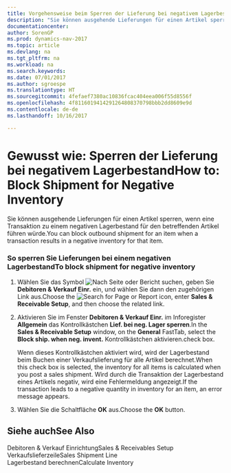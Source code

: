 ```yaml
---
title: Vorgehensweise beim Sperren der Lieferung bei negativem Lagerbestand
description: "Sie können ausgehende Lieferungen für einen Artikel sperren, wenn eine Transaktion zu einem negativen Lagerbestand für den betreffenden Artikel führen würde."
documentationcenter: 
author: SorenGP
ms.prod: dynamics-nav-2017
ms.topic: article
ms.devlang: na
ms.tgt_pltfrm: na
ms.workload: na
ms.search.keywords: 
ms.date: 07/01/2017
ms.author: sgroespe
ms.translationtype: HT
ms.sourcegitcommit: 4fefaef7380ac10836fcac404eea006f55d8556f
ms.openlocfilehash: 4f8116019414291264808370798bbb2dd8609e9d
ms.contentlocale: de-de
ms.lasthandoff: 10/16/2017

---
```

# <a name="how-to-block-shipment-for-negative-inventory"></a><span data-ttu-id="62ac2-103">Gewusst wie: Sperren der Lieferung bei negativem Lagerbestand</span><span class="sxs-lookup"><span data-stu-id="62ac2-103">How to: Block Shipment for Negative Inventory</span></span>
<span data-ttu-id="62ac2-104">Sie können ausgehende Lieferungen für einen Artikel sperren, wenn eine Transaktion zu einem negativen Lagerbestand für den betreffenden Artikel führen würde.</span><span class="sxs-lookup"><span data-stu-id="62ac2-104">You can block outbound shipment for an item when a transaction results in a negative inventory for that item.</span></span>  
  
### <a name="to-block-shipment-for-negative-inventory"></a><span data-ttu-id="62ac2-105">So sperren Sie Lieferungen bei einem negativen Lagerbestand</span><span class="sxs-lookup"><span data-stu-id="62ac2-105">To block shipment for negative inventory</span></span>  
  
1.  <span data-ttu-id="62ac2-106">Wählen Sie das Symbol ![Nach Seite oder Bericht suchen](media/ui-search/search_small.png "Symbol „Nach Seite oder Bericht suchen”"), geben Sie **Debitoren & Verkauf Einr.** ein, und wählen Sie dann den zugehörigen Link aus.</span><span class="sxs-lookup"><span data-stu-id="62ac2-106">Choose the ![Search for Page or Report](media/ui-search/search_small.png "Search for Page or Report icon") icon, enter **Sales & Receivable Setup**, and then choose the related link.</span></span>  
  
2.  <span data-ttu-id="62ac2-107">Aktivieren Sie im Fenster **Debitoren & Verkauf Einr.** im Inforegister **Allgemein** das Kontrollkästchen **Lief. bei neg. Lager sperren**.</span><span class="sxs-lookup"><span data-stu-id="62ac2-107">In the **Sales & Receivable Setup** window, on the **General** FastTab, select the **Block ship. when neg. invent.**</span></span> <span data-ttu-id="62ac2-108">Kontrollkästchen aktivieren.</span><span class="sxs-lookup"><span data-stu-id="62ac2-108">check box.</span></span>  
  
     <span data-ttu-id="62ac2-109">Wenn dieses Kontrollkästchen aktiviert wird, wird der Lagerbestand beim Buchen einer Verkaufslieferung für alle Artikel berechnet.</span><span class="sxs-lookup"><span data-stu-id="62ac2-109">When this check box is selected, the inventory for all items is calculated when you post a sales shipment.</span></span> <span data-ttu-id="62ac2-110">Wird durch die Transaktion der Lagerbestand eines Artikels negativ, wird eine Fehlermeldung angezeigt.</span><span class="sxs-lookup"><span data-stu-id="62ac2-110">If the transaction leads to a negative quantity in inventory for an item, an error message appears.</span></span>  
  
3.  <span data-ttu-id="62ac2-111">Wählen Sie die Schaltfläche **OK** aus.</span><span class="sxs-lookup"><span data-stu-id="62ac2-111">Choose the **OK** button.</span></span>  
  
## <a name="see-also"></a><span data-ttu-id="62ac2-112">Siehe auch</span><span class="sxs-lookup"><span data-stu-id="62ac2-112">See Also</span></span>  
 <span data-ttu-id="62ac2-113">Debitoren & Verkauf Einrichtung</span><span class="sxs-lookup"><span data-stu-id="62ac2-113">Sales & Receivables Setup</span></span>   
 <span data-ttu-id="62ac2-114">Verkaufslieferzeile</span><span class="sxs-lookup"><span data-stu-id="62ac2-114">Sales Shipment Line</span></span>   
 <span data-ttu-id="62ac2-115">Lagerbestand berechnen</span><span class="sxs-lookup"><span data-stu-id="62ac2-115">Calculate Inventory</span></span>
